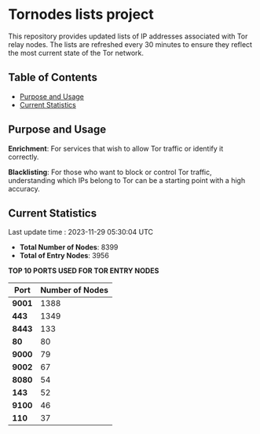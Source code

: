 # Tornodes lists project

This repository provides updated lists of IP addresses associated with Tor relay nodes. The lists are refreshed every 30 minutes to ensure they reflect the most current state of the Tor network.

## Table of Contents

- [Purpose and Usage](#purpose-and-usage)
- [Current Statistics](#current-statistics)


## Purpose and Usage

**Enrichment**: For services that wish to allow Tor traffic or identify it correctly.

**Blacklisting**: For those who want to block or control Tor traffic, understanding which IPs belong to Tor can be a starting point with a high accuracy.

## Current Statistics

Last update time : 2023-11-29 05:30:04 UTC

- **Total Number of Nodes**: 8399
- **Total of Entry Nodes**: 3956

**TOP 10 PORTS USED FOR TOR ENTRY NODES**

| **Port** | **Number of Nodes** |
|------|-----------------|
| **9001**   | 1388  |
| **443**   | 1349  |
| **8443**   | 133  |
| **80**   | 80  |
| **9000**   | 79  |
| **9002**   | 67  |
| **8080**   | 54  |
| **143**   | 52  |
| **9100**   | 46  |
| **110**   | 37  |

